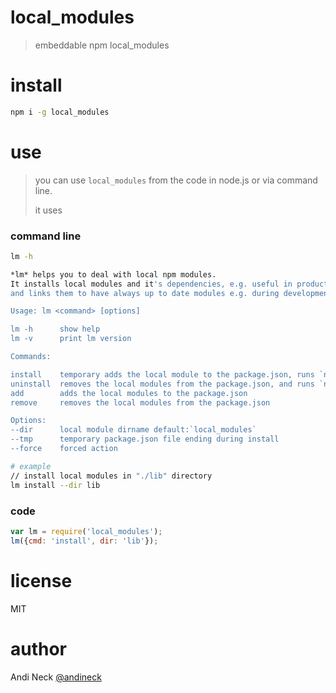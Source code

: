 # local_modules

> embeddable npm local_modules

# install

```sh
npm i -g local_modules
```

# use

> you can use `local_modules` from the code in node.js or via command line.
>
> it uses

### command line
```sh
lm -h

*lm* helps you to deal with local npm modules.
It installs local modules and it's dependencies, e.g. useful in production,
and links them to have always up to date modules e.g. during development.

Usage: lm <command> [options]

lm -h      show help
lm -v      print lm version

Commands:

install    temporary adds the local module to the package.json, runs `npm install`, and removes them from package.json again.
uninstall  removes the local modules from the package.json, and runs `npm prune`, to remove the unneeded but installed modules.
add        adds the local modules to the package.json
remove     removes the local modules from the package.json

Options:
--dir      local module dirname default:`local_modules`
--tmp      temporary package.json file ending during install
--force    forced action

```

```sh
# example
// install local modules in "./lib" directory
lm install --dir lib


```

### code

```js
var lm = require('local_modules');
lm({cmd: 'install', dir: 'lib'});
```


# license
MIT

# author
Andi Neck [@andineck](https://twitter.com/andineck)